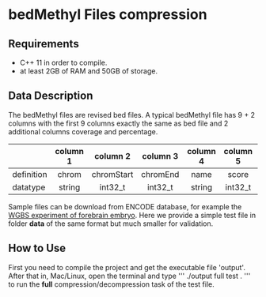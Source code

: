 # bedMethyl Files compression

## Requirements
  * C++ 11 in order to compile.
  * at least 2GB of RAM and 50GB of storage.

## Data Description
The bedMethyl files are revised bed files. A typical bedMethyl file has 9 + 2 columns with the first 9 columns exactly the same as bed file and 2 additional columns coverage and percentage.

|          | column 1 | column 2 | column 3 | column 4 | column 5 | column 6 | column 7 | column 8 | column 9 | column 10 | column 11 |
| -------- |:--------:|:--------:|:--------:|:--------:|:--------:|:--------:|:--------:|:--------:|:--------:|:---------:|:---------:|
|definition|chrom     |chromStart|chromEnd  |name      |score     |strand    |thickStart|thickEnd  |itemRGB   |coverage   |percentage |
|datatype  |string    |int32_t   |int32_t   |string    |int32_t   |string    |int32_t   |int32_t   |string    |int32_t    |uint8_t    |

Sample files can be download from ENCODE database, for example the [WGBS experiment of forebrain embryo](https://www.encodeproject.org/files/ENCFF369TZO/ "File summary for ENCFF369TZO (bed)"). Here we provide a simple test file in folder **data** of the same format but much smaller for validation.

## How to Use
First you need to compile the project and get the executable file 'output'. After that in, Mac/Linux, open the terminal and type
'''
./output full test .
'''
to run the **full** compression/decompression task of the test file.
